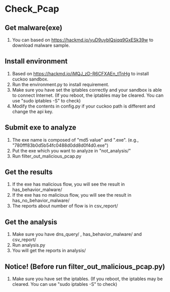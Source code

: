 # Check_Pcap

## Get malware(exe)
1. You can based on https://hackmd.io/yuD9uyblQsiqq9GxESk39w to download malware sample.

## Install environment
1. Based on https://hackmd.io/iMQJ_zD-R6CFXAEn_tTnHg to install cuckoo sandbox.
2. Run the environment.py to install requirement.
3. Make sure you have set the iptables correctly and your sandbox is able to connect Internet. (If you reboot, the iptables may be cleared. You can use "sudo iptables -S" to check)
4. Modify the contents in config.py if your cuckoo path is different and change the api key. 

## Submit exe to analyze
1. The exe name is composed of "md5 value" and ".exe". (e.g., "780fff83b0d5b54fc0488d0dd8d0f4d0.exe")
2. Put the exe which you want to analyze in "not_analysis/"
3. Run filter_out_malicious_pcap.py

## Get the results
1. If the exe has malicious flow, you will see the result in has_behavior_malware/
2. If the exe has no malicious flow, you will see the result in has_no_behavior_malware/
3. The reports about number of flow is in csv_report/

## Get the analysis
1. Make sure you have dns_query/ , has_behavior_malware/ and csv_report/
2. Run analysis.py
3. You will get the reports in analysis/

## Notice! (Before run filter_out_malicious_pcap.py)
1. Make sure you have set the iptables. (If you reboot, the iptables may be cleared. You can use "sudo iptables -S" to check)
